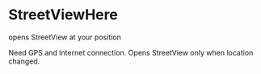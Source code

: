 # StreetViewHere
opens StreetView at your position

Need GPS and Internet connection.
Opens StreetView only when location changed.
